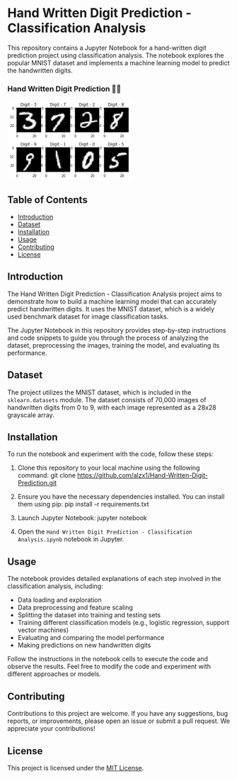 # Hand Written Digit Prediction - Classification Analysis

This repository contains a Jupyter Notebook for a hand-written digit prediction project using classification analysis. The notebook explores the popular MNIST dataset and implements a machine learning model to predict the handwritten digits.

### Hand Written Digit Prediction 🧙‍♂️

![Hand Written Digit Prediction](https://github.com/alzx1/Hand-Written-Digit-Prediction/blob/main/image.png)


## Table of Contents

- [Introduction](#introduction)
- [Dataset](#dataset)
- [Installation](#installation)
- [Usage](#usage)
- [Contributing](#contributing)
- [License](#license)

## Introduction

The Hand Written Digit Prediction - Classification Analysis project aims to demonstrate how to build a machine learning model that can accurately predict handwritten digits. It uses the MNIST dataset, which is a widely used benchmark dataset for image classification tasks.

The Jupyter Notebook in this repository provides step-by-step instructions and code snippets to guide you through the process of analyzing the dataset, preprocessing the images, training the model, and evaluating its performance.

## Dataset

The project utilizes the MNIST dataset, which is included in the `sklearn.datasets` module. The dataset consists of 70,000 images of handwritten digits from 0 to 9, with each image represented as a 28x28 grayscale array.

## Installation

To run the notebook and experiment with the code, follow these steps:

1. Clone this repository to your local machine using the following command:
git clone https://github.com/alzx1/Hand-Written-Digit-Prediction.git


2. Ensure you have the necessary dependencies installed. You can install them using pip:
pip install -r requirements.txt


3. Launch Jupyter Notebook:
jupyter notebook


4. Open the `Hand Written Digit Prediction - Classification Analysis.ipynb` notebook in Jupyter.

## Usage

The notebook provides detailed explanations of each step involved in the classification analysis, including:

- Data loading and exploration
- Data preprocessing and feature scaling
- Splitting the dataset into training and testing sets
- Training different classification models (e.g., logistic regression, support vector machines)
- Evaluating and comparing the model performance
- Making predictions on new handwritten digits

Follow the instructions in the notebook cells to execute the code and observe the results. Feel free to modify the code and experiment with different approaches or models.

## Contributing

Contributions to this project are welcome. If you have any suggestions, bug reports, or improvements, please open an issue or submit a pull request. We appreciate your contributions!

## License

This project is licensed under the [MIT License](LICENSE).
